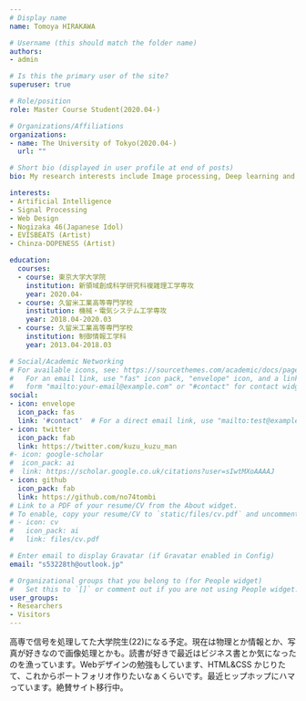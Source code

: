 ```yaml
---
# Display name
name: Tomoya HIRAKAWA

# Username (this should match the folder name)
authors:
- admin

# Is this the primary user of the site?
superuser: true

# Role/position
role: Master Course Student(2020.04-)

# Organizations/Affiliations
organizations:
- name: The University of Tokyo(2020.04-)
  url: ""

# Short bio (displayed in user profile at end of posts)
bio: My research interests include Image processing, Deep learning and Sparse Modelling.

interests:
- Artificial Intelligence
- Signal Processing
- Web Design
- Nogizaka 46(Japanese Idol)
- EVISBEATS (Artist)
- Chinza-DOPENESS (Artist)

education:
  courses:
  - course: 東京大学大学院
    institution: 新領域創成科学研究科複雑理工学専攻
    year: 2020.04-
  - course: 久留米工業高等専門学校
    institution: 機械・電気システム工学専攻
    year: 2018.04-2020.03
  - course: 久留米工業高等専門学校
    institution: 制御情報工学科
    year: 2013.04-2018.03

# Social/Academic Networking
# For available icons, see: https://sourcethemes.com/academic/docs/page-builder/#icons
#   For an email link, use "fas" icon pack, "envelope" icon, and a link in the
#   form "mailto:your-email@example.com" or "#contact" for contact widget.
social:
- icon: envelope
  icon_pack: fas
  link: '#contact'  # For a direct email link, use "mailto:test@example.org".
- icon: twitter
  icon_pack: fab
  link: https://twitter.com/kuzu_kuzu_man
#- icon: google-scholar
#  icon_pack: ai
#  link: https://scholar.google.co.uk/citations?user=sIwtMXoAAAAJ
- icon: github
  icon_pack: fab
  link: https://github.com/no74tombi
# Link to a PDF of your resume/CV from the About widget.
# To enable, copy your resume/CV to `static/files/cv.pdf` and uncomment the lines below.
# - icon: cv
#   icon_pack: ai
#   link: files/cv.pdf

# Enter email to display Gravatar (if Gravatar enabled in Config)
email: "s53228th@outlook.jp"

# Organizational groups that you belong to (for People widget)
#   Set this to `[]` or comment out if you are not using People widget.
user_groups:
- Researchers
- Visitors
---
```


高専で信号を処理してた大学院生(22)になる予定。現在は物理とか情報とか、写真が好きなので画像処理とかも。読書が好きで最近はビジネス書とか気になったのを漁っています。Webデザインの勉強もしています、HTML&CSS かじりたて、これからポートフォリオ作りたいなぁくらいです。最近ヒップホップにハマっています。絶賛サイト移行中。